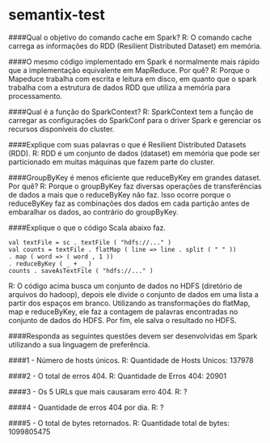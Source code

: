 # semantix-test

####Qual o objetivo do comando cache em Spark?
R: O comando cache carrega as informações do RDD (Resilient Distributed Dataset) em memória.

####O mesmo código implementado em Spark é normalmente mais rápido que a implementação equivalente em MapReduce. Por quê?
R: Porque o Mapeduce trabalha com escrita e leitura em disco, em quanto que o spark trabalha com a estrutura de dados RDD que utiliza a memória para processamento.

####Qual é a função do SparkContext?
R: SparkContext tem a função de carregar as configurações do SparkConf para o driver Spark e gerenciar os recursos disponíveis do cluster.

####Explique com suas palavras o que é Resilient Distributed Datasets (RDD).
R: RDD é um conjunto de dados (dataset) em memória que pode ser particionado em muitas máquinas que fazem parte do cluster.

####GroupByKey é menos eficiente que reduceByKey em grandes dataset. Por quê?
R: Porque o groupByKey faz diversas operações de transferências de dados a mais que o reduceByKey não faz. Isso ocorre porque o reduceByKey faz as combinações dos dados em cada partição antes de embaralhar os dados, ao contrário do groupByKey.

####Explique o que o código Scala abaixo faz.
```
val textFile = sc . textFile ( "hdfs://..." )
val counts = textFile . flatMap ( line => line . split ( " " ))
. map ( word => ( word , 1 ))
. reduceByKey ( _ + _ )
counts . saveAsTextFile ( "hdfs://..." )
```
R: O código acima busca um conjunto de dados no HDFS (diretório de arquivos do hadoop), depois ele divide o conjunto de dados em uma lista a partir dos espaços em branco. Utilizando as transformações do flatMap, map e reduceByKey, ele faz a contagem de palavras encontradas no conjunto de dados do HDFS. Por fim, ele salva o resultado no HDFS.

####Responda as seguintes questões devem ser desenvolvidas em Spark utilizando a sua linguagem de preferência.

####1 - Número de hosts únicos.
R: Quantidade de Hosts Unicos: 137978

####2 - O total de erros 404.
R: Quantidade de Erros 404: 20901

####3 - Os 5 URLs que mais causaram erro 404.
R: ?

####4 - Quantidade de erros 404 por dia.
R: ?

####5 - O total de bytes retornados.
R: Quantidade total de bytes: 1099805475
